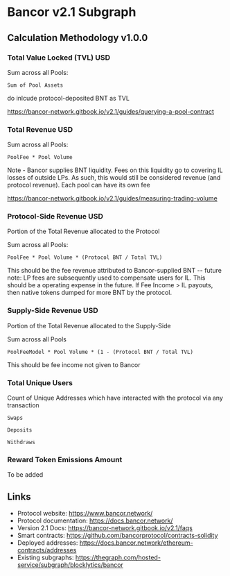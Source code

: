 # Bancor v2.1 Subgraph

## Calculation Methodology v1.0.0

### Total Value Locked (TVL) USD

Sum across all Pools:

`Sum of Pool Assets`

do inlcude protocol-deposited BNT as TVL

https://bancor-network.gitbook.io/v2.1/guides/querying-a-pool-contract

### Total Revenue USD

Sum across all Pools:

`PoolFee * Pool Volume`

Note - Bancor supplies BNT liquidity. Fees on this liquidity go to covering IL losses of outside LPs. As such, this would still be considered revenue (and protocol revenue). Each pool can have its own fee 

https://bancor-network.gitbook.io/v2.1/guides/measuring-trading-volume

### Protocol-Side Revenue USD
Portion of the Total Revenue allocated to the Protocol

Sum across all Pools:

`PoolFee * Pool Volume * (Protocol BNT / Total TVL)`

This should be the fee revenue attributed to Bancor-supplied BNT 
-- future note: LP fees are subsequently used to compensate users for IL. This should be a operating expense in the future. If Fee Income > IL payouts, then native tokens dumped for more BNT by the protocol. 

### Supply-Side Revenue USD
Portion of the Total Revenue allocated to the Supply-Side

Sum across all Pools

`PoolFeeModel * Pool Volume * (1 - (Protocol BNT / Total TVL)`

This should be fee income not given to Bancor

### Total Unique Users

Count of  Unique Addresses which have interacted with the protocol via any transaction

`Swaps`

`Deposits`

`Withdraws`

###  Reward Token Emissions Amount

To be added

  

## Links

- Protocol website: https://www.bancor.network/
- Protocol documentation: https://docs.bancor.network/
- Version 2.1 Docs: https://bancor-network.gitbook.io/v2.1/faqs
- Smart contracts: https://github.com/bancorprotocol/contracts-solidity
- Deployed addresses: https://docs.bancor.network/ethereum-contracts/addresses
- Existing subgraphs: https://thegraph.com/hosted-service/subgraph/blocklytics/bancor
